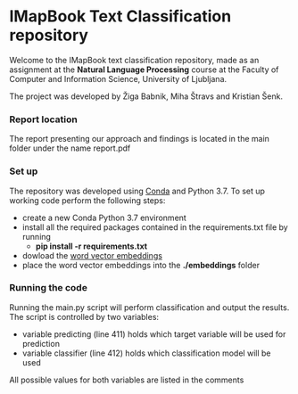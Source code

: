 # IMapBook Text Classification repository

Welcome to the IMapBook text classification repository, made as an assignment
at the __Natural Language Processing__ course at the Faculty of Computer and
Information Science, University of Ljubljana. 

The project was developed by Žiga Babnik, Miha Štravs and Kristian Šenk.

### Report location

The report presenting our approach and findings is located in the main folder
under the name report.pdf

### Set up 

The repository was developed using [Conda](https://docs.conda.io/en/latest/miniconda.html)
 and Python 3.7. To set up working code perform the following steps:
  - create a new Conda Python 3.7 environment 
  - install all the required packages contained in the requirements.txt file
  by running 
    - **pip install -r requirements.txt** 
  - dowload the [word vector embeddings](https://drive.google.com/drive/folders/1nc0FovOn5pqEVjjmW_Swikc66Nel1i6j?usp=sharing)
  - place the word vector embeddings into the **./embeddings** folder


### Running the code
 
 Running the main.py script will perform classification and output the results.
 The script is controlled by two variables:
 
 - variable predicting (line 411) holds which target variable will be used for prediction
 - variable classifier (line 412) holds which classification model will be used
 
 All possible values for both variables are listed in the comments 

